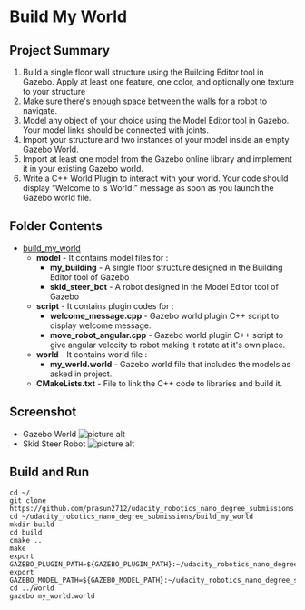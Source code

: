 # Build My World

## Project Summary
1. Build a single floor wall structure using the Building Editor tool in Gazebo. Apply at least one feature, one color, and optionally one texture to your structure
2. Make sure there's enough space between the walls for a robot to navigate.
3. Model any object of your choice using the Model Editor tool in Gazebo. Your model links should be connected with joints.
4. Import your structure and two instances of your model inside an empty Gazebo World.
5. Import at least one model from the Gazebo online library and implement it in your existing Gazebo world.
6. Write a C++ World Plugin to interact with your world. Your code should display “Welcome to ’s World!” message as soon as you launch the Gazebo world file.

## Folder Contents
* [build_my_world](https://github.com/prasun2712/udacity_robotics_nano_degree_submissions/tree/main/build_my_world)
    * **model** - It contains model files for :
        * **my_building** - A single floor structure designed in the Building Editor tool of Gazebo
        * **skid_steer_bot** - A robot designed in the Model Editor tool of Gazebo
    * **script** - It contains plugin codes for :
        * **welcome_message.cpp** - Gazebo world plugin C++ script to display welcome message.
        * **move_robot_angular.cpp** - Gazebo world plugin C++ script to give angular velocity to robot making it rotate at it's own place.
    * **world** - It contains world file :
        * **my_world.world** - Gazebo world file that includes the models as asked in project.
    * **CMakeLists.txt** - File to link the C++ code to libraries and build it.

## Screenshot
* Gazebo World
![picture alt](https://github.com/prasun2712/udacity_robotics_nano_degree_submissions/tree/main/build_my_world/images/gazebo_world.jpg "Gazebo World")
* Skid Steer Robot
![picture alt](https://github.com/prasun2712/udacity_robotics_nano_degree_submissions/tree/main/build_my_world/images/skid_steer_robot.jpg "Skid Steer Robot")

## Build and Run
```
cd ~/
git clone https://github.com/prasun2712/udacity_robotics_nano_degree_submissions.git
cd ~/udacity_robotics_nano_degree_submissions/build_my_world
mkdir build
cd build
cmake ..
make
export GAZEBO_PLUGIN_PATH=${GAZEBO_PLUGIN_PATH}:~/udacity_robotics_nano_degree_submissions/build_my_world/build
export GAZEBO_MODEL_PATH=${GAZEBO_MODEL_PATH}:~/udacity_robotics_nano_degree_submissions/build_my_world/model
cd ../world
gazebo my_world.world
```
